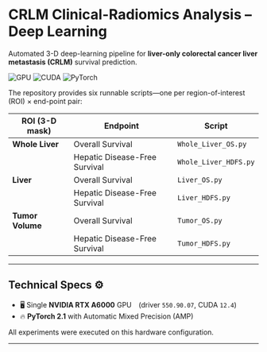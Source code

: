 # CRLM Clinical-Radiomics Analysis – Deep Learning

Automated 3-D deep-learning pipeline for **liver-only colorectal cancer liver metastasis (CRLM)** survival prediction.

![GPU](https://img.shields.io/badge/GPU-RTX%20A6000-77B900?logo=nvidia&logoColor=white)
![CUDA](https://img.shields.io/badge/CUDA-12.4-1482C5?logo=nvidia)
![PyTorch](https://img.shields.io/badge/PyTorch-2.1-E34F26?logo=pytorch&logoColor=white)

The repository provides six runnable scripts—one per region-of-interest (ROI) × end-point pair:

| ROI (3-D mask) | Endpoint | Script |
|----------------|----------|--------|
| **Whole Liver** | Overall Survival | `Whole_Liver_OS.py` |
|                | Hepatic Disease-Free Survival | `Whole_Liver_HDFS.py` |
| **Liver** | Overall Survival | `Liver_OS.py` |
|                    | Hepatic Disease-Free Survival | `Liver_HDFS.py` |
| **Tumor Volume** | Overall Survival | `Tumor_OS.py` |
|                 | Hepatic Disease-Free Survival | `Tumor_HDFS.py` |

---

## Technical Specs ⚙️

* 🖥️ Single **NVIDIA RTX A6000** GPU (driver `550.90.07`, CUDA `12.4`)  
* 🔥 **PyTorch 2.1** with Automatic Mixed Precision (AMP)

All experiments were executed on this hardware configuration.

---
